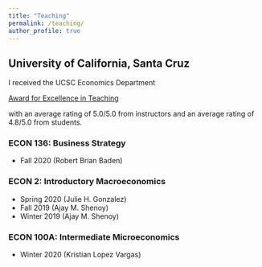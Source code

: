 ```yaml
---
title: "Teaching"
permalink: /teaching/
author_profile: true
---
```


<h2> University of California, Santa Cruz </h2>

I received the UCSC Economics Department <p style="text-decoration: underline;">Award for Excellence in Teaching</p> with an average rating of 5.0/5.0 from instructors and an average rating of 4.8/5.0 from students.




### ECON 136: Business Strategy
- Fall 2020 (Robert Brian Baden)

### ECON 2: Introductory Macroeconomics
- Spring 2020 (Julie H. Gonzalez)
- Fall 2019 (Ajay M. Shenoy)
- Winter 2019 (Ajay M. Shenoy)

### ECON 100A: Intermediate Microeconomics
- Winter 2020 (Kristian Lopez Vargas)



